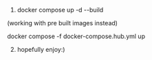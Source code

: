 1. docker compose up -d --build

(working with pre built images instead)

docker compose -f docker-compose.hub.yml up

2. hopefully enjoy:)
